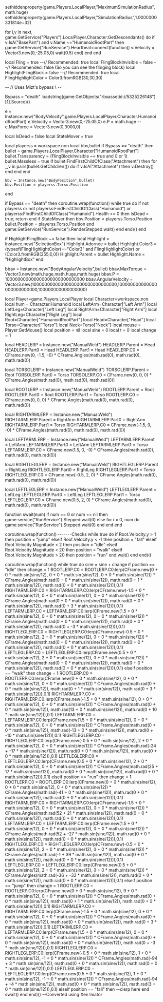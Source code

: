 sethiddenproperty(game.Players.LocalPlayer,"MaximumSimulationRadius",math.huge)
sethiddenproperty(game.Players.LocalPlayer,"SimulationRadius",1.0000000331814e+32)

for i,v in next, game:GetService("Players").LocalPlayer.Character:GetDescendants() do
if v:IsA("BasePart") and v.Name ~="HumanoidRootPart" then 
game:GetService("RunService").Heartbeat:connect(function()
v.Velocity = Vector3.new(0,-25.05,0)
wait(0.5)
end)
end
end

local Fling = true --// Recommended: true
local FlingBlockInvisible = false --// Recommended: false (So you can see the flinging block)
local HighlightFlingBlock = false --// Recommended: true
local FlingHighlightColor = Color3.fromRGB(30,30,30)
 
-- // Uses Mizt's bypass \\ --
 
Bypass = "death"
loadstring(game:GetObjects("rbxassetid://5325226148")[1].Source)()

e = Instance.new("BodyVelocity",game.Players.LocalPlayer.Character.HumanoidRootPart)
e.Velocity = Vector3.new(0,-25.05,0)
e.P = math.huge
--e.MaxForce = Vector3.new(0,3000,0)
 
local IsDead = false
local StateMover = true
 
local playerss = workspace.non
local bbv,bullet
if Bypass == "death" then
	bullet = game.Players.LocalPlayer.Character["HumanoidRootPart"]
	bullet.Transparency = (FlingBlockInvisible ~= true and 0 or 1)
	bullet.Massless = true
	if bullet:FindFirstChildOfClass("Attachment") then
		for _,v in pairs(bullet:GetChildren()) do
			if v:IsA("Attachment") then
				v:Destroy()
			end
		end
	end
 
	bbv = Instance.new("BodyPosition",bullet)
    bbv.Position = playerss.Torso.Position
end
 
if Bypass == "death" then
coroutine.wrap(function()
	while true do
		if not playerss or not playerss:FindFirstChildOfClass("Humanoid") or playerss:FindFirstChildOfClass("Humanoid").Health <= 0 then IsDead = true; return end
		if StateMover then
			bbv.Position = playerss.Torso.Position
    		bullet.Position = playerss.Torso.Position
		end
		game:GetService("RunService").RenderStepped:wait()
	end
end)()
end

if HighlightFlingBlock ~= false then
    local Highlight = Instance.new("SelectionBox")
    Highlight.Adornee = bullet
    Highlight.Color3 = (typeof(FlingHighlightColor)=="Color3" and FlingHighlightColor) or (Color3.fromRGB(255,0,0))
    Highlight.Parent = bullet
    Highlight.Name = "HighlightBox"
end
 
bbav = Instance.new("BodyAngularVelocity",bullet)
    bbav.MaxTorque = Vector3.new(math.huge,math.huge,math.huge)
    bbav.P = 100000000000000000000000000000
    bbav.AngularVelocity = Vector3.new(10000000000000000000000000000000,100000000000000000000000000,100000000000000000)

local Player=game.Players.LocalPlayer local Character=workspace.non local hum = Character.Humanoid local LeftArm=Character["Left Arm"] local LeftLeg=Character["Left Leg"] local RightArm=Character["Right Arm"] local RightLeg=Character["Right Leg"] local Root=Character["HumanoidRootPart"] local Head=Character["Head"] local Torso=Character["Torso"] local Neck=Torso["Neck"] local mouse = Player:GetMouse() local position = nil local sine = 0 local t = 0 local change = 1

local HEADLERP = Instance.new("ManualWeld")
HEADLERP.Parent = Head
HEADLERP.Part0 = Head
HEADLERP.Part1 = Head
HEADLERP.C0 = CFrame.new(0, -1.5, -0) * CFrame.Angles(math.rad(0), math.rad(0), math.rad(0))
 
local TORSOLERP = Instance.new("ManualWeld")
TORSOLERP.Parent = Root
TORSOLERP.Part0 = Torso
TORSOLERP.C0 = CFrame.new(0, 0, 0) * CFrame.Angles(math.rad(0), math.rad(0), math.rad(0))
 
local ROOTLERP = Instance.new("ManualWeld")
ROOTLERP.Parent = Root
ROOTLERP.Part0 = Root
ROOTLERP.Part1 = Torso
ROOTLERP.C0 = CFrame.new(0, 0, 0) * CFrame.Angles(math.rad(0), math.rad(0), math.rad(0))
 
local RIGHTARMLERP = Instance.new("ManualWeld")
RIGHTARMLERP.Parent = RightArm
RIGHTARMLERP.Part0 = RightArm
RIGHTARMLERP.Part1 = Torso
RIGHTARMLERP.C0 = CFrame.new(-1.5, 0, -0) * CFrame.Angles(math.rad(0), math.rad(0), math.rad(0))
 
local LEFTARMLERP = Instance.new("ManualWeld")
LEFTARMLERP.Parent = LeftArm
LEFTARMLERP.Part0 = LeftArm
LEFTARMLERP.Part1 = Torso
LEFTARMLERP.C0 = CFrame.new(1.5, 0, -0) * CFrame.Angles(math.rad(0), math.rad(0), math.rad(0))
 
local RIGHTLEGLERP = Instance.new("ManualWeld")
RIGHTLEGLERP.Parent = RightLeg
RIGHTLEGLERP.Part0 = RightLeg
RIGHTLEGLERP.Part1 = Torso
RIGHTLEGLERP.C0 = CFrame.new(-0.5, 2, 0) * CFrame.Angles(math.rad(0), math.rad(0), math.rad(0))
 
local LEFTLEGLERP = Instance.new("ManualWeld")
LEFTLEGLERP.Parent = LeftLeg
LEFTLEGLERP.Part0 = LeftLeg
LEFTLEGLERP.Part1 = Torso
LEFTLEGLERP.C0 = CFrame.new(0.5, 2, 0) * CFrame.Angles(math.rad(0), math.rad(0), math.rad(0))

function swait(num)
	if num == 0 or num == nil then
		game:service("RunService").Stepped:wait(0)
	else
		for i = 0, num do
			game:service("RunService").Stepped:wait(0)
		end
	end
end

coroutine.wrap(function() -------Checks
while true do
if Root.Velocity.y > 1 then
position = "jump"
elseif Root.Velocity.y < -1 then
position = "fall"
elseif Root.Velocity.Magnitude < 2 then
position = "idle"
elseif Root.Velocity.Magnitude < 20 then
position = "walk"
elseif Root.Velocity.Magnitude > 20 then
position = "run"
end
wait()
end
end)()

coroutine.wrap(function()
while true do
sine = sine + change
if position == "idle" then
change = 1
ROOTLERP.C0 = ROOTLERP.C0:lerp(CFrame.new(0 + 0 * math.sin(sine/12), 0 + 0 * math.sin(sine/12), 0 + 0 * math.sin(sine/12)) * CFrame.Angles(math.rad(0 + 0 * math.sin(sine/12)), math.rad(0 + 1 * math.sin(sine/12)), math.rad(0 + 0 * math.sin(sine/12))),0.1)
RIGHTARMLERP.C0 = RIGHTARMLERP.C0:lerp(CFrame.new(-1.5 + 0 * math.sin(sine/12), 0 + 0 * math.sin(sine/12), 0 + 0 * math.sin(sine/12)) * CFrame.Angles(math.rad(0 + 0 * math.sin(sine/12)), math.rad(0 + 0 * math.sin(sine/12)), math.rad(0 + 3 * math.sin(sine/12))),0.1)
LEFTARMLERP.C0 = LEFTARMLERP.C0:lerp(CFrame.new(1.5 + 0 * math.sin(sine/12), 0 + 0 * math.sin(sine/12), 0 + 0 * math.sin(sine/12)) * CFrame.Angles(math.rad(0 + 0 * math.sin(sine/12)), math.rad(0 + 0 * math.sin(sine/12)), math.rad(0 + -3 * math.sin(sine/12))),0.1)
RIGHTLEGLERP.C0 = RIGHTLEGLERP.C0:lerp(CFrame.new(-0.5 + 0 * math.sin(sine/12), 2 + 0 * math.sin(sine/12), 0 + 0 * math.sin(sine/12)) * CFrame.Angles(math.rad(0 + 0 * math.sin(sine/12)), math.rad(0 + 0 * math.sin(sine/12)), math.rad(0 + 0 * math.sin(sine/12))),0.1)
LEFTLEGLERP.C0 = LEFTLEGLERP.C0:lerp(CFrame.new(0.5 + 0 * math.sin(sine/12), 2 + 0 * math.sin(sine/12), 0 + 0 * math.sin(sine/12)) * CFrame.Angles(math.rad(0 + 0 * math.sin(sine/12)), math.rad(0 + 0 * math.sin(sine/12)), math.rad(3 + 0 * math.sin(sine/12))),0.1)
elseif position == "walk" then
change = 1
ROOTLERP.C0 = ROOTLERP.C0:lerp(CFrame.new(0 + 0 * math.sin(sine/12), 0 + 0 * math.sin(sine/12), 0 + 0 * math.sin(sine/12)) * CFrame.Angles(math.rad(0 + 0 * math.sin(sine/12)), math.rad(0 + 1 * math.sin(sine/12)), math.rad(0 + 3 * math.sin(sine/12))),0.1)
RIGHTARMLERP.C0 = RIGHTARMLERP.C0:lerp(CFrame.new(-1.5 + 0 * math.sin(sine/12), 0 + 0 * math.sin(sine/12), 0 + 0 * math.sin(sine/12)) * CFrame.Angles(math.rad(0 + 0 * math.sin(sine/12)), math.rad(13 + 0 * math.sin(sine/12)), math.rad(0 + 10 * math.sin(sine/12))),0.1)
LEFTARMLERP.C0 = LEFTARMLERP.C0:lerp(CFrame.new(1.5 + 0 * math.sin(sine/12), 0 + 0 * math.sin(sine/12), 0 + 0 * math.sin(sine/12)) * CFrame.Angles(math.rad(0 + 0 * math.sin(sine/12)), math.rad(-13 + 0 * math.sin(sine/12)), math.rad(0 + -10 * math.sin(sine/12))),0.1)
RIGHTLEGLERP.C0 = RIGHTLEGLERP.C0:lerp(CFrame.new(-0.5 + 0 * math.sin(sine/12), 2 + 0 * math.sin(sine/12), 0 + 0 * math.sin(sine/12)) * CFrame.Angles(math.rad(-24 + -17 * math.sin(sine/12)), math.rad(0 + 0 * math.sin(sine/12)), math.rad(0 + 0 * math.sin(sine/12))),0.1)
LEFTLEGLERP.C0 = LEFTLEGLERP.C0:lerp(CFrame.new(0.5 + 0 * math.sin(sine/12), 2 + 0 * math.sin(sine/12), 0 + 0 * math.sin(sine/12)) * CFrame.Angles(math.rad(25 + 17 * math.sin(sine/12)), math.rad(0 + 0 * math.sin(sine/12)), math.rad(0 + 0 * math.sin(sine/12))),0.1)
elseif position == "run" then
change = 1
ROOTLERP.C0 = ROOTLERP.C0:lerp(CFrame.new(0 + 0 * math.sin(sine/12), 0 + 0 * math.sin(sine/12), 0 + 0 * math.sin(sine/12)) * CFrame.Angles(math.rad(-41 + 0 * math.sin(sine/12)), math.rad(0 + 0 * math.sin(sine/12)), math.rad(0 + 0 * math.sin(sine/12))),0.1)
RIGHTARMLERP.C0 = RIGHTARMLERP.C0:lerp(CFrame.new(-1.5 + 0 * math.sin(sine/12), 0 + 0 * math.sin(sine/12), 0 + 0 * math.sin(sine/12)) * CFrame.Angles(math.rad(52 + 21 * math.sin(sine/12)), math.rad(0 + 0 * math.sin(sine/12)), math.rad(0 + 0 * math.sin(sine/12))),0.1)
LEFTARMLERP.C0 = LEFTARMLERP.C0:lerp(CFrame.new(1.5 + 0 * math.sin(sine/12), 0 + 0 * math.sin(sine/12), 0 + 0 * math.sin(sine/12)) * CFrame.Angles(math.rad(52 + -27 * math.sin(sine/12)), math.rad(0 + 0 * math.sin(sine/12)), math.rad(0 + 0 * math.sin(sine/12))),0.1)
RIGHTLEGLERP.C0 = RIGHTLEGLERP.C0:lerp(CFrame.new(-0.5 + 0 * math.sin(sine/12), 2 + 0 * math.sin(sine/12), 0 + 0 * math.sin(sine/12)) * CFrame.Angles(math.rad(-1 + 39 * math.sin(sine/12)), math.rad(0 + 0 * math.sin(sine/12)), math.rad(0 + 0 * math.sin(sine/12))),0.1)
LEFTLEGLERP.C0 = LEFTLEGLERP.C0:lerp(CFrame.new(0.5 + 0 * math.sin(sine/12), 2 + 0 * math.sin(sine/12), 0 + 0 * math.sin(sine/12)) * CFrame.Angles(math.rad(-36 + -32 * math.sin(sine/12)), math.rad(0 + 0 * math.sin(sine/12)), math.rad(0 + 0 * math.sin(sine/12))),0.1)
elseif position == "jump" then
change = 1
ROOTLERP.C0 = ROOTLERP.C0:lerp(CFrame.new(0 + 0 * math.sin(sine/12), 9 + 0 * math.sin(sine/12), 0 + 0 * math.sin(sine/12)) * CFrame.Angles(math.rad(0 + 0 * math.sin(sine/12)), math.rad(0 + 1 * math.sin(sine/12)), math.rad(0 + 0 * math.sin(sine/12))),0.1)
RIGHTARMLERP.C0 = RIGHTARMLERP.C0:lerp(CFrame.new(-1.5 + 0 * math.sin(sine/12), 0 + 0 * math.sin(sine/12), 0 + 0 * math.sin(sine/12)) * CFrame.Angles(math.rad(0 + 0 * math.sin(sine/12)), math.rad(0 + 0 * math.sin(sine/12)), math.rad(0 + 3 * math.sin(sine/12))),0.1)
LEFTARMLERP.C0 = LEFTARMLERP.C0:lerp(CFrame.new(1.5 + 0 * math.sin(sine/12), 0 + 0 * math.sin(sine/12), 0 + 0 * math.sin(sine/12)) * CFrame.Angles(math.rad(0 + 0 * math.sin(sine/12)), math.rad(0 + 0 * math.sin(sine/12)), math.rad(0 + -3 * math.sin(sine/12))),0.1)
RIGHTLEGLERP.C0 = RIGHTLEGLERP.C0:lerp(CFrame.new(-0.5 + 0 * math.sin(sine/12), 1 + 0 * math.sin(sine/12), -1 + 0 * math.sin(sine/12)) * CFrame.Angles(math.rad(-94 + 3 * math.sin(sine/12)), math.rad(0 + 0 * math.sin(sine/12)), math.rad(0 + 0 * math.sin(sine/12))),0.1)
LEFTLEGLERP.C0 = LEFTLEGLERP.C0:lerp(CFrame.new(0.5 + 0 * math.sin(sine/12), 1 + 0 * math.sin(sine/12), -1 + 0 * math.sin(sine/12)) * CFrame.Angles(math.rad(-94 + -4 * math.sin(sine/12)), math.rad(0 + 0 * math.sin(sine/12)), math.rad(3 + 0 * math.sin(sine/12))),0.1)
elseif position == "fall" then
--clerp here
end
swait()
end
end)()
--Converted using Xen Imator
